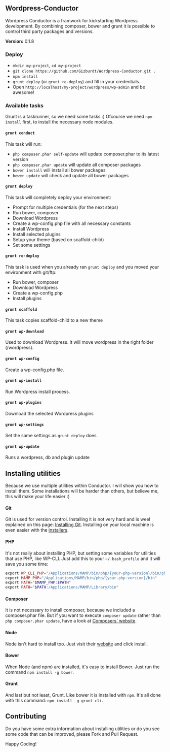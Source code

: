 ## Wordpress-Conductor

Wordpress Conductor is a framwork for kickstarting Wordpress development. By combining composer, bower and grunt it is possible to control third party packages and versions.

**Version:** 0.1.8

### Deploy
* `mkdir my-project`, `cd my-project`
* `git clone https://github.com/Gizburdt/Wordpress-Conductor.git .`
* `npm install`
* `grunt deploy` (or `grunt re-deploy`) and fill in your credentials.
* Open `http://localhost/my-project/wordpress/wp-admin` and be awesome!

### Available tasks
Grunt is a taskrunner, so we need some tasks :) Ofcourse we need `npm install` first, to install the necessary node modules.

#### `grunt conduct`
This task will run:
* `php composer.phar self-update` will update composer.phar to its latest version
* `php composer.phar update` will update all composer packages
* `bower install` will install all bower packages
* `bower update` will check and update all bower packages

#### `grunt deploy`
This task will completely deploy your environment:
* Prompt for multiple credentials (for the next steps)
* Run bower, composer
* Download Wordpress
* Create a wp-config.php file with all necessary constants
* Install Wordpress
* Install selected plugins
* Setup your theme (based on scaffold-child)
* Set some settings

#### `grunt re-deploy`
This task is used when you already ran `grunt deploy` and you moved your environment with git/ftp:
* Run bower, composer
* Download Wordpress
* Create a wp-config.php
* Install plugins

#### `grunt scaffold`
This task copies scaffold-child to a new theme

#### `grunt wp-download`
Used to download Wordpress. It will move wordpress in the right folder (/wordpress).

#### `grunt wp-config`
Create a wp-config.php file.

#### `grunt wp-install`
Run Wordpress install process.

#### `grunt wp-plugins`
Download the selected Wordpress plugins

#### `grunt wp-settings`
Set the same settings as `grunt deploy` does

#### `grunt wp-update`
Runs a wordpress, db and plugin update

## Installing utilities
Because we use multiple utilities within Conductor. I will show you how to install them. Some installations will be harder than others, but believe me, this will make your life easier :)

#### Git
Git is used for version control. Installing it is not very hard and is weel explained on this page: [Installing Git](http://git-scm.com/book/en/Getting-Started-Installing-Git). Installing on your local machine is even easier with the [installers](http://git-scm.com/downloads).

#### PHP
It's not really about installing PHP, but setting some variables for utilities that use PHP, like WP-CLI. Just add this to your `~/.bash_profile` and it will save you some time:

```php
export WP_CLI_PHP="/Applications/MAMP/bin/php/{your-php-version}/bin/php"
export MAMP_PHP="/Applications/MAMP/bin/php/{your-php-version}/bin"
export PATH="$MAMP_PHP:$PATH"
export PATH="$PATH:/Applications/MAMP/Library/bin"
```

#### Composer
It is not necessary to install composer, because we included a composer.phar file. But if you want to execute `composer update` rather than `php composer.phar update`, have a look at [Composers' website](https://getcomposer.org/).

#### Node
Node isn't hard to install too. Just visit their [website](http://nodejs.org/) and click install.

#### Bower
When Node (and npm) are installed, it's easy to install Bower. Just run the command `npm install -g bower`.

#### Grunt
And last but not least, Grunt. Like bower it is installed with `npm`. It's all done with this command: `npm install -g grunt-cli`.

## Contributing
Do you have some extra information about installing utilities or do you see some code that can be improved, please Fork and Pull Request. 

Happy Coding!

